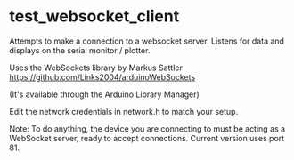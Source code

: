 # test_websocket_client
Attempts to make a connection to a websocket server. Listens for data and displays on the serial monitor / plotter.

Uses the WebSockets library by Markus Sattler
https://github.com/Links2004/arduinoWebSockets

(It's available through the Arduino Library Manager)

Edit the network credentials in network.h to match your setup. 

Note: To do anything, the device you are connecting to must be acting as a WebSocket server, ready to accept connections. Current version uses port 81. 


